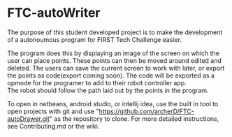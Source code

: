 # FTC-autoWriter

The purpose of this student developed project is to make the development of a autonoumous program for FIRST Tech Challenge easier.

The program does this by displaying an image of the screen on which the user can place points.
These points can then be moved around edited and deleted.
The users can save the current screen to work with later, or export the points as code(export coming soon).
The code will be exported as a opmode for the programer to add to their robot controller app.  
The robot should follow the path laid out by the points in the program.

To open in netbeans, android studio, or intellij idea, use the built in tool to open projects with git and use "https://github.com/archerD/FTC-autoDrawer.git" as the repository to clone.
For more detailed instructions, see Contributing.md or the wiki.
